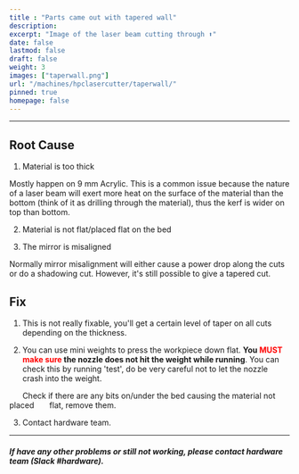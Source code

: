 ```yaml
---
title : "Parts came out with tapered wall"
description: 
excerpt: "Image of the laser beam cutting through ⬆️"
date: false
lastmod: false
draft: false
weight: 3
images: ["taperwall.png"]
url: "/machines/hpclasercutter/taperwall/"
pinned: true
homepage: false
---
```

---

## Root Cause

1. Material is too thick

Mostly happen on 9 mm Acrylic. This is a common issue because the nature of a laser beam will exert more heat on the surface of the material than the bottom (think of it as drilling through the material), thus the kerf is wider on top than bottom.

2. Material is not flat/placed flat on the bed

3. The mirror is misaligned

Normally mirror misalignment will either cause a power drop along the cuts or do a shadowing cut. However, it's still possible to give a tapered cut.

## Fix

1. This is not really fixable, you'll get a certain level of taper on all cuts depending on the thickness.

2. You can use mini weights to press the workpiece down flat. **You <span style="color:red">MUST make sure</span> the nozzle does not hit the weight while running**. You can check this by running 'test', do be very careful not to let the nozzle crash into the weight.

&nbsp;&nbsp;&nbsp;&nbsp;&nbsp;&nbsp;Check if there are any bits on/under the bed causing the material not placed &nbsp;&nbsp;&nbsp;&nbsp;&nbsp;&nbsp;flat, remove them.

3. Contact hardware team.
---

##### If have any other problems or still not working, please contact hardware team (Slack #hardware).
